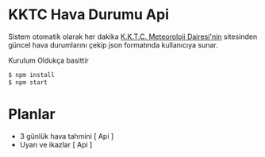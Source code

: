 # KKTC Hava Durumu Api

Sistem otomatik olarak her dakika [K.K.T.C. Meteoroloji Dairesi'nin](http://kktcmeteor.org/) sitesinden güncel hava durumlarını çekip json formatında kullanıcıya sunar.

Kurulum Oldukça basittir
```sh
$ npm install
$ npm start
```

# Planlar

* 3 günlük hava tahmini [ Api ]
* Uyarı ve ikazlar [ Api ]